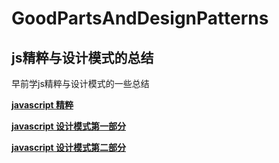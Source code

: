 # GoodPartsAndDesignPatterns

## js精粹与设计模式的总结

早前学js精粹与设计模式的一些总结

**[javascript 精粹](http://kinglisky.github.io/GoodPartsAndDesignPatterns/goodParts.html)**

**[javascript 设计模式第一部分](http://kinglisky.github.io/GoodPartsAndDesignPatterns/desingMode0.html)**

**[javascript 设计模式第二部分](http://kinglisky.github.io/GoodPartsAndDesignPatterns/desingMode1.html)**
